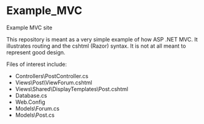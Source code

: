 # Example_MVC
Example MVC site 

This repository is meant as a very simple example of how ASP .NET MVC. It illustrates routing and the cshtml (Razor) syntax.
It is not at all meant to represent good design.

Files of interest include:
* Controllers\PostController.cs
* Views\Post\ViewForum.cshtml
* Views\Shared\DisplayTemplates\Post.cshtml
* Database.cs
* Web.Config
* Models\Forum.cs
* Models\Post.cs
